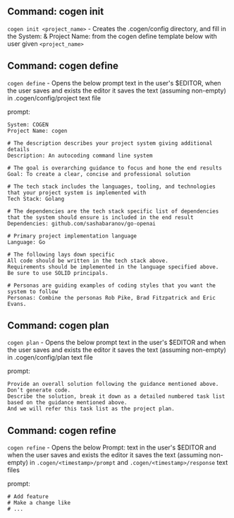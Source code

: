 ## Command: cogen init

`cogen init <project_name>` - Creates the .cogen/config directory, and fill in the System: & Project Name: from the cogen define template below with user given `<project_name>`

## Command: cogen define 

`cogen define` - Opens the below prompt text in the user's $EDITOR, when the user saves and exists the editor it saves the text (assuming non-empty) in .cogen/config/project text file

prompt:
```
System: COGEN
Project Name: cogen

# The description describes your project system giving additional details
Description: An autocoding command line system

# The goal is overarching guidance to focus and hone the end results
Goal: To create a clear, concise and professional solution

# The tech stack includes the languages, tooling, and technologies that your project system is implemented with
Tech Stack: Golang

# The dependencies are the tech stack specific list of dependencies that the system should ensure is included in the end result
Dependencies: github.com/sashabaranov/go-openai

# Primary project implementation language
Language: Go

# The following lays down specific 
All code should be written in the tech stack above. 
Requirements should be implemented in the language specified above.
Be sure to use SOLID principals.

# Personas are guiding examples of coding styles that you want the system to follow
Personas: Combine the personas Rob Pike, Brad Fitzpatrick and Eric Evans. 
```

## Command: cogen plan

`cogen plan` -  Opens the below prompt text in the user's $EDITOR and when the user saves and exists the editor it saves the text (assuming non-empty) in .cogen/config/plan text file

prompt:
```
Provide an overall solution following the guidance mentioned above. 
Don’t generate code. 
Describe the solution, break it down as a detailed numbered task list based on the guidance mentioned above. 
And we will refer this task list as the project plan.
```

## Command: cogen refine

  `cogen refine` - Opens the below Prompt: text in the user's $EDITOR and when the user saves and exists the editor it saves the text (assuming non-empty) in `.cogen/<timestamp>/prompt` and `.cogen/<timestamp>/response` text files

prompt:
```
# Add feature
# Make a change like
# ...
```
